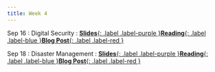 ```yaml
---
title: Week 4
---
```


Sep 16
: Digital Security
: [**Slides**{: .label .label-purple }](#)[**Reading**{: .label .label-blue }](#)[**Blog Post**{: .label .label-red }](https://canvas.vt.edu/courses/212567/modules/items/3466235)


Sep 18
: Disaster Management
: [**Slides**{: .label .label-purple }](#)[**Reading**{: .label .label-blue }](https://drive.google.com/file/d/1AcIm0XnTGEOG2-5_K_sx7InEswBjHP1H/view?usp=sharing)[**Blog Post**{: .label .label-red }](https://canvas.vt.edu/courses/212567/modules/items/3466238)